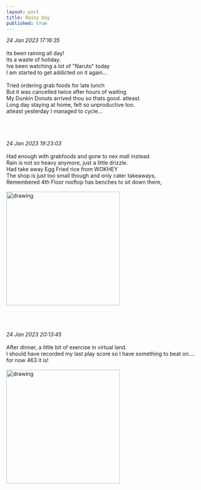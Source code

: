 ```yaml
---
layout: post
title: Rainy Day
published: true
---
```

_24 Jan 2023 17:16:35_
<br>
<br>
Its been raining all day!
<br>
Its a waste of holiday.
<br>
Ive been watching a lot of "Naruto" today
<br>
I am started to get addicted on it again...
<br>
<br>
Tried ordering grab foods for late lunch
<br>
But it was cancelled twice after hours of waiting
<br>
My Dunkin Donuts arrived thou so thats good. atleast.
<br>
Long day staying at home, felt so unproductive too.
<br>
atleast yesterday I managed to cycle...
<br>
<br>
<br>
<br>
<br>
_24 Jan 2023 19:23:03_
<br>
<br>
Had enough with grabfoods and gone to nex mall instead.
<br>
Rain is not so heavy anymore, just a little drizzle.
<br>
Had take away Egg Fried rice from WOKHEY
<br>
The shop is just too small though and only cater takeaways,
<br>
Remembered 4th Floor rooftop has benches to sit down there,
<br>
<br>
<img src="https://drive.google.com/uc?export=view&id=1Z4JHgNYQ0xQH3h7c17d8QVPqRMNKZb30" alt="drawing" width="300"/>
<br>
<br>
<br>
<br>
<br>
_24 Jan 2023 20:13:45_
<br>
<br>
After dinner, a little bit of exercise in virtual land.
<br>
I should have recorded my last play score so I have something to beat on....
<br>
for now 463 it is!
<br>
<br>
<img src="https://drive.google.com/uc?export=view&id=1bVm8HhPYtGU969Y_menMAM-UD7cJ2UnV" alt="drawing" width="300"/>
